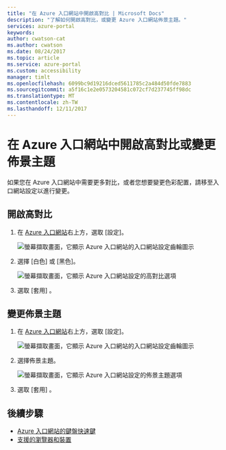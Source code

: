 ```yaml
---
title: "在 Azure 入口網站中開啟高對比 | Microsoft Docs"
description: "了解如何開啟高對比，或變更 Azure 入口網站佈景主題。"
services: azure-portal
keywords: 
author: cwatson-cat
ms.author: cwatson
ms.date: 08/24/2017
ms.topic: article
ms.service: azure-portal
ms.custom: accessibility
manager: timlt
ms.openlocfilehash: 6099bc9d19216dced5611785c2a484d50fde7883
ms.sourcegitcommit: a5f16c1e2e0573204581c072cf7d237745ff98dc
ms.translationtype: MT
ms.contentlocale: zh-TW
ms.lasthandoff: 12/11/2017
---
```

# <a name="turn-on-high-contrast-or-change-the-theme-in-the-azure-portal"></a>在 Azure 入口網站中開啟高對比或變更佈景主題
如果您在 Azure 入口網站中需要更多對比，或者您想要變更色彩配置，請移至入口網站設定以進行變更。 

## <a name="turn-on-high-contrast"></a>開啟高對比
1. 在 [Azure 入口網站](https://portal.azure.com)右上方，選取 [設定]。 

    ![螢幕擷取畫面，它顯示 Azure 入口網站的入口網站設定齒輪圖示](./media/azure-portal-change-theme-high-contrast/azure-portal-settings-icon.png)
1. 選擇 [白色] 或 [黑色]。

    ![螢幕擷取畫面，它顯示 Azure 入口網站設定的高對比選項](./media/azure-portal-change-theme-high-contrast/azure-portal-highcontrast-options.png)
1. 選取 [套用] 。

## <a name="change-theme"></a>變更佈景主題
1. 在 [Azure 入口網站](https://portal.azure.com)右上方，選取 [設定]。

    ![螢幕擷取畫面，它顯示 Azure 入口網站的入口網站設定齒輪圖示](./media/azure-portal-change-theme-high-contrast/azure-portal-settings-icon.png)
1. 選擇佈景主題。

    ![螢幕擷取畫面，它顯示 Azure 入口網站設定的佈景主題選項](./media/azure-portal-change-theme-high-contrast/azure-portal-theme-options.png)
1. 選取 [套用] 。

## <a name="next-steps"></a>後續步驟
- [Azure 入口網站的鍵盤快速鍵](azure-portal-keyboard-shortcuts.md)
- [支援的瀏覽器和裝置](../azure-preview-portal-supported-browsers-devices.md)
